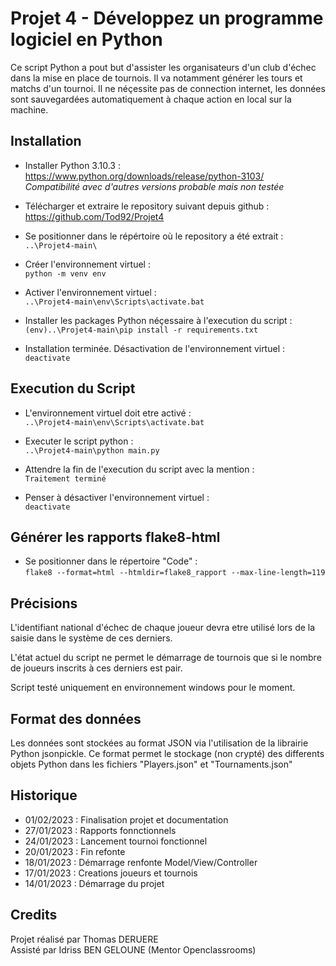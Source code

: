 # Projet 4 - Développez un programme logiciel en Python


Ce script Python a pout but d'assister les organisateurs d'un club d'échec dans la mise en place de tournois. Il va notamment générer les tours et matchs d'un tournoi. Il ne néçessite pas de connection internet, les données sont sauvegardées automatiquement à chaque action en local sur la machine.



## Installation

* Installer Python 3.10.3 :
 https://www.python.org/downloads/release/python-3103/  
  _Compatibilité avec d'autres versions probable mais non testée_

* Télécharger et extraire le repository suivant depuis github :\
https://github.com/Tod92/Projet4

* Se positionner dans le répértoire où le repository a été extrait :\
  `..\Projet4-main\`

* Créer l'environnement virtuel :\
  `python -m venv env`

* Activer l'environnement virtuel :\
  `..\Projet4-main\env\Scripts\activate.bat`

* Installer les packages Python néçessaire à l'execution du script :\
  `(env)..\Projet4-main\pip install -r requirements.txt`

* Installation terminée. Désactivation de l'environnement virtuel :\
  `deactivate`

## Execution du Script

* L'environnement virtuel doit etre activé :\
  `..\Projet4-main\env\Scripts\activate.bat`

* Executer le script python :\
  `..\Projet4-main\python main.py`

* Attendre la fin de l'execution du script avec la mention :\
  `Traitement terminé`

* Penser à désactiver l'environnement virtuel :\
  `deactivate`

## Générer les rapports flake8-html

* Se positionner dans le répertoire "Code" :\
  `flake8 --format=html --htmldir=flake8_rapport --max-line-length=119`


## Précisions

L'identifiant national d'échec de chaque joueur devra etre utilisé lors de la saisie dans le système de ces derniers.

L'état actuel du script ne permet le démarrage de tournois que si le nombre de joueurs inscrits à ces derniers est pair.

Script testé uniquement en environnement windows pour le moment.

## Format des données

Les données sont stockées au format JSON via l'utilisation de la librairie Python jsonpickle. Ce format permet le stockage (non crypté) des differents objets Python dans les fichiers "Players.json" et "Tournaments.json"




## Historique

* 01/02/2023 : Finalisation projet et documentation
* 27/01/2023 : Rapports fonnctionnels
* 24/01/2023 : Lancement tournoi fonctionnel
* 20/01/2023 : Fin refonte
* 18/01/2023 : Démarrage renfonte Model/View/Controller
* 17/01/2023 : Creations joueurs et tournois
* 14/01/2023 : Démarrage du projet

## Credits
Projet réalisé par Thomas DERUERE\
Assisté par Idriss BEN GELOUNE (Mentor Openclassrooms)
